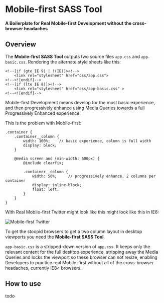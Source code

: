 # Mobile-first SASS Tool
**A Boilerplate for Real Mobile-first Development without the cross-browser headaches**


## Overview

The **Mobile-first SASS Tool** outputs two source files ``app.css`` and ``app-basic.css``. Rendering the alternate style sheets like this:

````
<!--[if (gte IE 9) | !(IE)]><!-->
	<link rel="stylesheet" href="css/app.css">
<!--<![endif]-->
<!--[if (lte IE 8)]><!-->
	<link rel="stylesheet" href="css/app-basic.css" >
<!--<![endif]-->
````


Mobile-first Development means develop for the most basic experience, and then progressively enhance using Media Queries towards a full Progressively Enhanced experience.

This is the problem with Mobile-first:

````
.container {
	.container__column {
		width: 100%;    // basic experience, column is full width
    	display: block;
	}

	@media screen and (min-width: 600px) {
		@include clearfix;

    	.container__column {
    		width: 50%;     // progressively enhance, 2 columns per container
    		display: inline-block;
    		float: left;
    	}
	}
}
````

With Real Mobile-first Twitter might look like this might look like this in IE8:

![Mobile-first Twitter](https://github.com/elisechant/mobile-first-sass-tool/images/mobile-first-twitter.jpg)


To get the stoopid browsers to get a two column layout in desktop viewports you need the **Mobile-first SASS Tool**.

``app-basic.css`` is a stripped-down version of ``app.css``. It keeps only the relevant content for the full desktop experience, stripping away the Media Queries and locks the viewport so these browser can not resize, enabling Developers to practice real Mobile-first without all of the cross-browser headaches, currently IE8< browsers.


## How to use

todo
